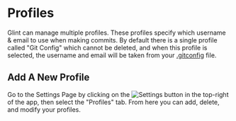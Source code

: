 # Profiles
Glint can manage multiple profiles. These profiles specify which username & email to use when making commits. By default there is a single profile called "Git Config" which cannot be deleted, and when this profile is selected, the username and email will be taken from your <a href="https://git-scm.com/docs/git-config" target="_blank">.gitconfig</a> file.

## Add A New Profile
Go to the Settings Page by clicking on the ![Settings](/assets/docs/settings-button.png) button in the top-right of the app, then select the "Profiles" tab. From here you can add, delete, and modify your profiles.
